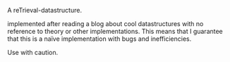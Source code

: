 A reTrieval-datastructure.

implemented after reading a blog about cool datastructures with no reference to theory or other implementations. This means that I guarantee that this is a naïve implementation with bugs and inefficiencies.

Use with caution.

